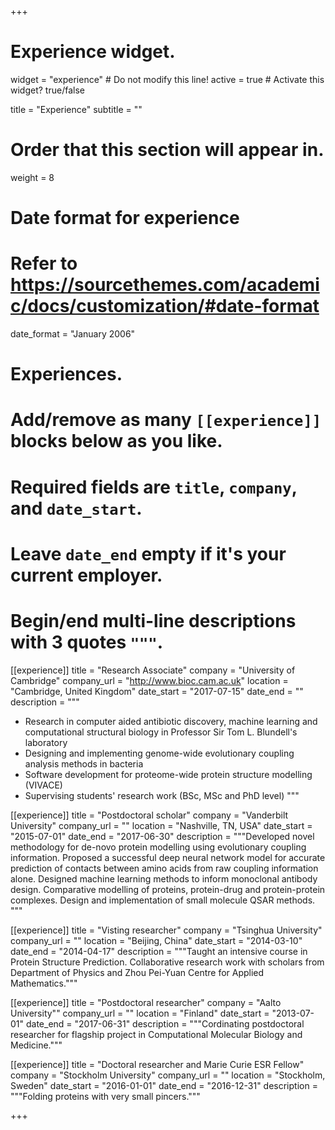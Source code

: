 +++
# Experience widget.
widget = "experience"  # Do not modify this line!
active = true  # Activate this widget? true/false

title = "Experience"
subtitle = ""

# Order that this section will appear in.
weight = 8

# Date format for experience
#   Refer to https://sourcethemes.com/academic/docs/customization/#date-format
date_format = "January 2006"

# Experiences.
#   Add/remove as many `[[experience]]` blocks below as you like.
#   Required fields are `title`, `company`, and `date_start`.
#   Leave `date_end` empty if it's your current employer.
#   Begin/end multi-line descriptions with 3 quotes `"""`.
[[experience]]
  title = "Research Associate"
  company = "University of Cambridge"
  company_url = "http://www.bioc.cam.ac.uk"
  location = "Cambridge, United Kingdom"
  date_start = "2017-07-15"
  date_end = ""
  description = """
  * Research in computer aided antibiotic discovery, machine learning and computational structural biology in Professor Sir Tom L. Blundell's laboratory
  * Designing and implementing genome-wide evolutionary coupling analysis methods in bacteria
  * Software development for proteome-wide protein structure modelling (VIVACE)
  * Supervising students' research work (BSc, MSc and PhD level)
  """

[[experience]]
  title = "Postdoctoral scholar"
  company = "Vanderbilt University"
  company_url = ""
  location = "Nashville, TN, USA"
  date_start = "2015-07-01"
  date_end = "2017-06-30"
  description = """Developed novel methodology for de-novo protein modelling using evolutionary coupling information. Proposed a successful deep neural network model for accurate prediction of contacts between amino acids from raw coupling information alone. Designed machine learning methods to inform monoclonal antibody design. Comparative modelling of proteins, protein-drug and protein-protein complexes. Design and implementation of small molecule QSAR methods. """

[[experience]]
  title = "Visting researcher"
  company = "Tsinghua University"
  company_url = ""
  location = "Beijing, China"
  date_start = "2014-03-10"
  date_end = "2014-04-17"
  description = """Taught an intensive course in Protein Structure Prediction. Collaborative research work with scholars from Department of Physics and Zhou Pei-Yuan Centre for Applied Mathematics."""

[[experience]]
  title = "Postdoctoral researcher"
  company = "Aalto University""
  company_url = ""
  location = "Finland"
  date_start = "2013-07-01"
  date_end = "2017-06-31"
  description = """Cordinating postdoctoral researcher for flagship project in Computational Molecular Biology and Medicine."""

[[experience]]
  title = "Doctoral researcher and Marie Curie ESR Fellow"
  company = "Stockholm University"
  company_url = ""
  location = "Stockholm, Sweden"
  date_start = "2016-01-01"
  date_end = "2016-12-31"
  description = """Folding proteins with very small pincers."""

+++
